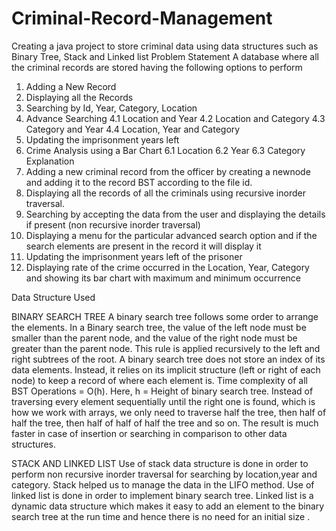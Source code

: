 # Criminal-Record-Management
Creating a java  project to store criminal data using data structures such as Binary Tree, Stack and Linked list
Problem Statement
A database where all the criminal records are stored having the following options to
perform
1. Adding a New Record
2. Displaying all the Records
3. Searching by Id, Year, Category, Location
4. Advance Searching
4.1 Location and Year
4.2 Location and Category
4.3 Category and Year
4.4 Location, Year and Category
5. Updating the imprisonment years left
6. Crime Analysis using a Bar Chart
6.1 Location
6.2 Year
6.3 Category
Explanation
1. Adding a new criminal record from the officer by creating a newnode and adding
it to the record BST according to the file id.
2. Displaying all the records of all the criminals using recursive inorder traversal.
3. Searching by accepting the data from the user and displaying the details if
present (non recursive inorder traversal)
4. Displaying a menu for the particular advanced search option and if the search
elements are present in the record it will display it
5. Updating the imprisonment years left of the prisoner
6. Displaying rate of the crime occurred in the Location, Year, Category and
showing its bar chart with maximum and minimum occurrence

Data Structure Used

BINARY SEARCH TREE
A binary search tree follows some order to arrange the elements. In a Binary search tree,
the value of the left node must be smaller than the parent node, and the value of the
right node must be greater than the parent node. This rule is applied recursively to the
left and right subtrees of the root.
A binary search tree does not store an index of its data elements. Instead, it relies on its
implicit structure (left or right of each node) to keep a record of where each element is.
Time complexity of all BST Operations = O(h). Here, h = Height of binary search
tree.
Instead of traversing every element sequentially until the right one is found, which is
how we work with arrays, we only need to traverse half the tree, then half of half the
tree, then half of half of half the tree and so on. The result is much faster in case of
insertion or searching in comparison to other data structures.


STACK AND LINKED LIST
Use of stack data structure is done in order to perform non recursive inorder
traversal for searching by location,year and category.
Stack helped us to manage the data in the LIFO method.
Use of linked list is done in order to implement binary search tree.
Linked list is a dynamic data structure which makes it easy to add an element to
the binary search tree at the run time and hence there is no need for an initial
size .
